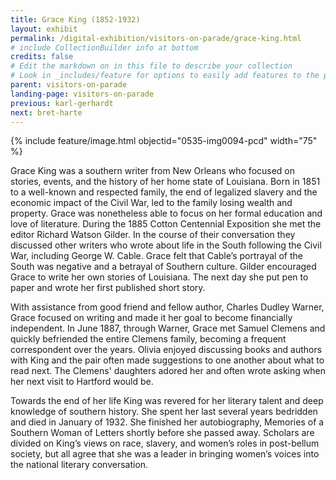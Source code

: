 ```yaml
---
title: Grace King (1852-1932)
layout: exhibit
permalink: /digital-exhibition/visitors-on-parade/grace-king.html
# include CollectionBuilder info at bottom
credits: false
# Edit the markdown on in this file to describe your collection
# Look in _includes/feature for options to easily add features to the page
parent: visitors-on-parade
landing-page: visitors-on-parade
previous: karl-gerhardt
next: bret-harte
---
```

{% include feature/image.html objectid="0535-img0094-pcd" width="75" %}

Grace King was a southern writer from New Orleans who focused on stories, events, and the  history of her home state of Louisiana. Born in 1851 to a well-known and respected family, the end of legalized slavery and the economic impact of the Civil War, led to the family losing wealth and property. Grace was nonetheless able to focus on her formal education and love of literature. During the 1885 Cotton Centennial Exposition she met the editor Richard Watson Gilder. In the course of their conversation they discussed other writers who wrote about life in the South following the Civil War, including George W. Cable. Grace felt that Cable’s portrayal of the South was negative and a betrayal of Southern culture. Gilder encouraged Grace to write her own stories of Louisiana. The next day she put pen to paper and wrote her first published short story. 

With assistance from good friend and fellow author, Charles Dudley Warner, Grace focused on writing and made it her goal to become financially independent. In June 1887, through Warner, Grace met Samuel Clemens and quickly befriended the entire Clemens family, becoming  a frequent correspondent over the years. Olivia enjoyed discussing books and authors with King and the pair often made suggestions to one another about what to read next. The Clemens' daughters adored her and often wrote asking when her next visit to Hartford would be.

Towards the end of her life King was revered for her literary talent and deep knowledge of southern history. She spent her last several years bedridden and died in January of 1932. She finished her autobiography, Memories of a Southern Woman of Letters shortly before she passed away. Scholars are divided on King’s views on race, slavery, and women’s roles in post-bellum society, but all agree that she was a leader in bringing women’s voices into the national literary conversation. 
